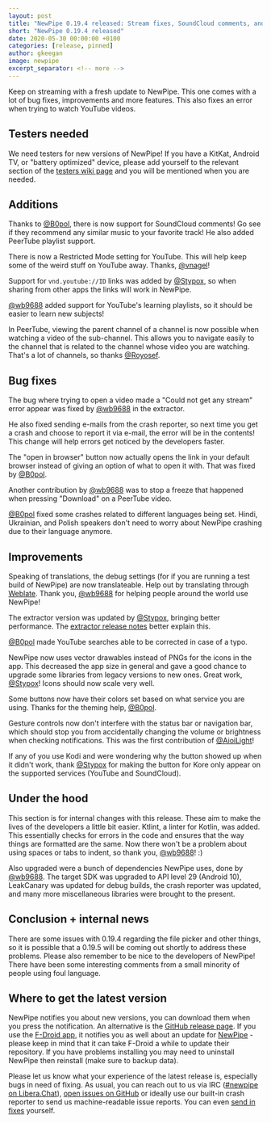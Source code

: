 ```yaml
---
layout: post
title: "NewPipe 0.19.4 released: Stream fixes, SoundCloud comments, and more"
short: "NewPipe 0.19.4 released"
date: 2020-05-30 00:00:00 +0100
categories: [release, pinned]
author: gkeegan
image: newpipe
excerpt_separator: <!-- more -->
---
```


Keep on streaming with a fresh update to NewPipe. This one comes with a lot of bug fixes, improvements and more features. This also fixes an error when trying to watch YouTube videos.

<!-- more -->

## Testers needed

We need testers for new versions of NewPipe! If you have a KitKat, Android TV, or "battery optimized" device, please add yourself to the relevant section of the [testers wiki page](https://github.com/TeamNewPipe/NewPipe/wiki/Testers) and you will be mentioned when you are needed.

## Additions

Thanks to [@B0pol](https://github.com/B0pol), there is now support for SoundCloud comments! Go see if they recommend any similar music to your favorite track! He also added PeerTube playlist support.

There is now a Restricted Mode setting for YouTube. This will help keep some of the weird stuff on YouTube away. Thanks, [@vnagel](https://github.com/vnagel)!

Support for `vnd.youtube://ID` links was added by [@Stypox](https://github.com/Stypox), so when sharing from other apps the links will work in NewPipe.

[@wb9688](https://github.com/wb9688) added support for YouTube's learning playlists, so it should be easier to learn new subjects!

In PeerTube, viewing the parent channel of a channel is now possible when watching a video of the sub-channel. This allows you to navigate easily to the channel that is related to the channel whose video you are watching. That's a lot of channels, so thanks [@Royosef](https://github.com/Royosef).

## Bug fixes

The bug where trying to open a video made a "Could not get any stream" error appear was fixed by [@wb9688](https://github.com/wb9688) in the extractor.

He also fixed sending e-mails from the crash reporter, so next time you get a crash and choose to report it via e-mail, the error will be in the contents! This change will help errors get noticed by the developers faster.

The "open in browser" button now actually opens the link in your default browser instead of giving an option of what to open it with. That was fixed by [@B0pol](https://github.com/B0pol).

Another contribution by [@wb9688](https://github.com/wb9688) was to stop a freeze that happened when pressing "Download" on a PeerTube video.

[@B0pol](https://github.com/B0pol) fixed some crashes related to different languages being set. Hindi, Ukrainian, and Polish speakers don't need to worry about NewPipe crashing due to their language anymore.

## Improvements

Speaking of translations, the debug settings (for if you are running a test build of NewPipe) are now translateable. Help out by translating through [Weblate](https://hosted.weblate.org/projects/newpipe/strings/). Thank you, [@wb9688](https://github.com/wb9688) for helping people around the world use NewPipe!

The extractor version was updated by [@Stypox](https://github.com/Stypox), bringing better performance. The [extractor release notes](https://github.com/TeamNewPipe/NewPipeExtractor/releases/tag/v0.19.4) better explain this.

[@B0pol](https://github.com/B0pol) made YouTube searches able to be corrected in case of a typo.

NewPipe now uses vector drawables instead of PNGs for the icons in the app. This decreased the app size in general and gave a good chance to upgrade some libraries from legacy versions to new ones. Great work, [@Stypox](https://github.com/Stypox)! Icons should now scale very well.

Some buttons now have their colors set based on what service you are using. Thanks for the theming help, [@B0pol](https://github.com/B0pol).

Gesture controls now don't interfere with the status bar or navigation bar, which should stop you from accidentally changing the volume or brightness when checking notifications. This was the first contribution of [@AioiLight](https://github.com/AioiLight)!

If any of you use Kodi and were wondering why the button showed up when it didn't work, thank [@Stypox](https://github.com/Stypox) for making the button for Kore only appear on the supported services (YouTube and SoundCloud).

## Under the hood

This section is for internal changes with this release. These aim to make the lives of the developers a little bit easier. Ktlint, a linter for Kotlin, was added. This essentially checks for errors in the code and ensures that the way things are formatted are the same. Now there won't be a problem about using spaces or tabs to indent, so thank you, [@wb9688](https://github.com/wb9688)! :)

Also upgraded were a bunch of dependencies NewPipe uses, done by [@wb9688](https://github.com/wb9688). The target SDK was upgraded to API level 29 (Android 10), LeakCanary was updated for debug builds, the crash reporter was updated, and many more miscellaneous libraries were brought to the present.

## Conclusion + internal news

There are some issues with 0.19.4 regarding the file picker and other things, so it is possible that a 0.19.5 will be coming out shortly to address these problems. Please also remember to be nice to the developers of NewPipe! There have been some interesting comments from a small minority of people using foul language.

## Where to get the latest version

NewPipe notifies you about new versions, you can download them when you press the notification. An alternative is the [GitHub release page](https://github.com/TeamNewPipe/NewPipe/releases). If you use the [F-Droid app](https://f-droid.org/), it notifies you as well about an update for [NewPipe](https://f-droid.org/packages/org.schabi.newpipe/) - please keep in mind that it can take F-Droid a while to update their repository. If you have problems installing you may need to uninstall NewPipe then reinstall (make sure to backup data).

Please let us know what your experience of the latest release is, especially bugs in need of fixing. As usual, you can reach out to us via IRC ([#newpipe on Libera.Chat](ircs://irc.libera.chat:6697/newpipe)), [open issues on GitHub](https://github.com/TeamNewPipe/NewPipe/issues/new) or ideally use our built-in crash reporter to send us machine-readable issue reports. You can even [send in fixes](https://github.com/TeamNewPipe/NewPipe/blob/dev/.github/CONTRIBUTING.md#bug-fixing) yourself.
